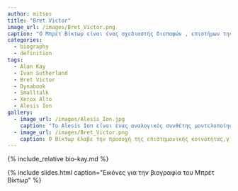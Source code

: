 ```yaml
---
author: mitsos
title: "Bret Victor"
image_url: /images/Bret_Victor.png
caption: "O Μπρέτ Βίκτωρ είναι ένας σχεδιαστής διεπαφών , επιστήμων της πληροφορικής και ηλεκτρολόγος μηχανικός, γνωστός για τις αναφορές του, στο μέλλον της τεχνολογίας. Σήμερα εργάζεται  ως ερευνητής στο Dynamicland."
categories:
  - biography
  - definition
tags:
  - Alan Kay
  - Ivan Sutherland
  - Bret Victor
  - Dynabook
  - Smalltalk
  - Xerox Alto
  - Alesis Ion
gallery:
  - image_url: /images/Alesis_Ion.jpg
    caption: "Το Alesis Ion είναι ένας αναλογικός συνθέτης μοντελοποίησης. Παρουσιάστηκε στο κοινό το καλοκαίρι του 2002. Σε αντίθεση με την Alesis Andromeda, το αναλογικό συνθεσάιζερ του Alesis, οι ήχοι του συντίθενται χρησιμοποιώντας τσιπ DSP για να μιμηθούν τον ήχο των αναλογικών κυκλωμάτων ήχου και των εξαρτημάτων."
  - image_url: /images/Bret_Victor.png
    caption: Ο Βίκτωρ έλαβε την προσοχή της επιστημονικής κοινότητας,για τις συνομιλίες του με τίτλο «Καταπολέμηση της Αρχής» (2012) και «Το Μέλλον του Προγραμματισμού» (2013). Μερικές από τις εργασίες του επικεντρώνονται στην εξέλιξη των μέσων εκτύπωσης από τους ηλεκτρονικούς υπολογιστές στη μελλοντική τεχνολογία, την οποία ονομάζει «το δυναμικό μέσο». Υποστηρίζει ότι οι άνθρωποι χρησιμοποιούν τους υπολογιστές ως "πολύ γρήγορους εξομοιωτές χαρτιού" και οραματίζονται μελλοντικές τεχνολογίες που μπορούν να αλλάξουν τη φυσική τους μορφή.'
---
```


{% include_relative bio-kay.md %}

{% include slides.html caption="Εικόνες για την βιογραφία του Μπρέτ Βίκτωρ" %}
